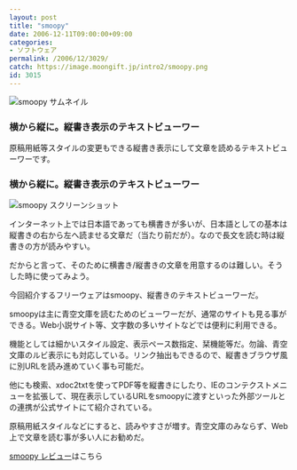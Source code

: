 ```yaml
---
layout: post
title: "smoopy"
date: 2006-12-11T09:00:00+09:00
categories:
- ソフトウェア
permalink: /2006/12/3029/
catch: https://image.moongift.jp/intro2/smoopy.png
id: 3015
---
```

 ![smoopy サムネイル](https://image.moongift.jp/intro2/smoopy.t.png "smoopy サムネイル")
  

### 横から縦に。縦書き表示のテキストビューワー
  
原稿用紙等スタイルの変更もできる縦書き表示にして文章を読めるテキストビューワーです。  
<!--more-->  

### 横から縦に。縦書き表示のテキストビューワー
  

![smoopy スクリーンショット](https://image.moongift.jp/intro2/smoopy.png "smoopy スクリーンショット")

  

インターネット上では日本語であっても横書きが多いが、日本語としての基本は縦書きの右から左へ読ませる文章だ（当たり前だが）。なので長文を読む時は縦書きの方が読みやすい。

  

だからと言って、そのために横書き/縦書きの文章を用意するのは難しい。そうした時に使ってみよう。

  

今回紹介するフリーウェアはsmoopy、縦書きのテキストビューワーだ。

  

smoopyは主に青空文庫を読むためのビューワーだが、通常のサイトも見る事ができる。Web小説サイト等、文字数の多いサイトなどでは便利に利用できる。

  

機能としては細かいスタイル設定、表示ペース数指定、栞機能等だ。勿論、青空文庫のルビ表示にも対応している。リンク抽出もできるので、縦書きブラウザ風に別URLを読み進めていく事も可能だ。

  

他にも検索、xdoc2txtを使ってPDF等を縦書きにしたり、IEのコンテクストメニューを拡張して、現在表示しているURLをsmoopyに渡すといった外部ツールとの連携が公式サイトにて紹介されている。

  

原稿用紙スタイルなどにすると、読みやすさが増す。青空文庫のみならず、Web上で文章を読む事が多い人にお勧めだ。

  

[smoopy レビュー](http://fw.moongift.jp/review/i-3043.html)はこちら

